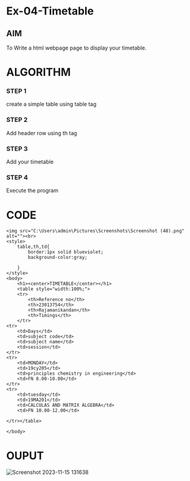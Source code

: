 # Ex-04-Timetable
## AIM
To Write a html webpage page to display your timetable.

# ALGORITHM
### STEP 1
create a simple table using table tag
### STEP 2
Add header row using th tag
### STEP 3
Add your timetable
### STEP 4
Execute the program

# CODE
```
<img src="C:\Users\admin\Pictures\Screenshots\Screenshot (48).png" alt=""><br>
<style>
    table,th,td{
        border:1px solid blueviolet;
        background-color:gray;
        
    }
</style>
<body>
    <h1><center>TIMETABLE</center></h1>
    <table style="width:100%;">
    <tr>
        <th>Reference no</th>
        <th>23013754</th>
        <th>Rajamanikandan</th>
        <th>Timings</th>
    </tr>
<tr>
    <td>Days</td>
    <td>subject code</td>
    <td>subject name</td>
    <td>session</td>
</tr>
<tr>
    <td>MONDAY</td>
    <td>19cy205</td>
    <td>principles chemistry in engineering</td>
    <td>FN 8.00-10.00</td>
</tr>
<tr>
    <td>tuesday</td>
    <td>19MA201</td>
    <td>CALCULAS AND MATRIX ALGEBRA</td>
    <td>FN 10.00-12.00</td>

</tr></table>

</body>
```

# OUPUT
![Screenshot 2023-11-15 131638](https://github.com/sasintharparanthaman/ODD2023-WT-Ex-03-Timetable/assets/145743219/3d6efc04-d206-4c0c-8eab-658cc3560563)


